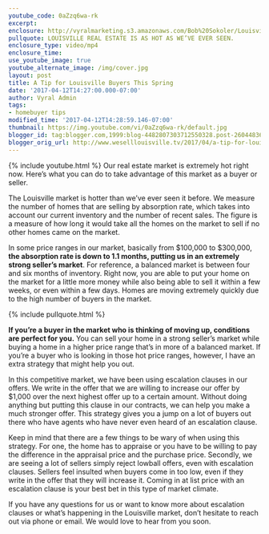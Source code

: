 ```yaml
---
youtube_code: 0aZzq6wa-rk
excerpt:
enclosure: http://vyralmarketing.s3.amazonaws.com/Bob%20Sokoler/Louisville%20Real%20Estate-%20A%20Tip%20for%20Louisville%20Buyers%20This%20Spring.mp4
pullquote: LOUISVILLE REAL ESTATE IS AS HOT AS WE’VE EVER SEEN.
enclosure_type: video/mp4
enclosure_time:
use_youtube_image: true
youtube_alternate_image: /img/cover.jpg
layout: post
title: A Tip for Louisville Buyers This Spring
date: '2017-04-12T14:27:00.000-07:00'
author: Vyral Admin
tags:
- homebuyer tips
modified_time: '2017-04-12T14:28:59.146-07:00'
thumbnail: https://img.youtube.com/vi/0aZzq6wa-rk/default.jpg
blogger_id: tag:blogger.com,1999:blog-4482807303712550328.post-2604483627231462057
blogger_orig_url: http://www.weselllouisville.tv/2017/04/a-tip-for-louisville-buyers-this-spring.html
---
```

{% include youtube.html %}
Our real estate market is extremely hot right now. Here’s what you can do to take advantage of this market as a buyer or seller.

The Louisville market is hotter than we’ve ever seen it before. We measure the number of homes that are selling by absorption rate, which takes into account our current inventory and the number of recent sales. The figure is a measure of how long it would take all the homes on the market to sell if no other homes came on the market.

In some price ranges in our market, basically from $100,000 to $300,000, **the absorption rate is down to 1.1 months, putting us in an extremely strong seller’s market**. For reference, a balanced market is between four and six months of inventory. Right now, you are able to put your home on the market for a little more money while also being able to sell it within a few weeks, or even within a few days. Homes are moving extremely quickly due to the high number of buyers in the market.

{% include pullquote.html %}

**If you’re a buyer in the market who is thinking of moving up, conditions are perfect for you.** You can sell your home in a strong seller’s market while buying a home in a higher price range that’s in more of a balanced market. If you’re a buyer who is looking in those hot price ranges, however, I have an extra strategy that might help you out.

In this competitive market, we have been using escalation clauses in our offers. We write in the offer that we are willing to increase our offer by $1,000 over the next highest offer up to a certain amount. Without doing anything but putting this clause in our contracts, we can help you make a much stronger offer. This strategy gives you a jump on a lot of buyers out there who have agents who have never even heard of an escalation clause.

Keep in mind that there are a few things to be wary of when using this strategy. For one, the home has to appraise or you have to be willing to pay the difference in the appraisal price and the purchase price. Secondly, we are seeing a lot of sellers simply reject lowball offers, even with escalation clauses. Sellers feel insulted when buyers come in too low, even if they write in the offer that they will increase it. Coming in at list price with an escalation clause is your best bet in this type of market climate.

If you have any questions for us or want to know more about escalation clauses or what’s happening in the Louisville market, don’t hesitate to reach out via phone or email. We would love to hear from you soon.
